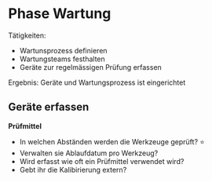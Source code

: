 # Phase Wartung

Tätigkeiten:

* Wartunsprozess definieren
* Wartungsteams festhalten
* Geräte zur regelmässigen Prüfung erfassen

Ergebnis: Geräte und Wartungsprozess ist eingerichtet

## Geräte erfassen

**Prüfmittel**

- In welchen Abständen werden die Werkzeuge geprüft? ⭐
- Verwalten sie Ablaufdatum pro Werkzeug?
- Wird erfasst wie oft ein Prüfmittel verwendet wird?
- Gebt ihr die Kalibirierung extern?